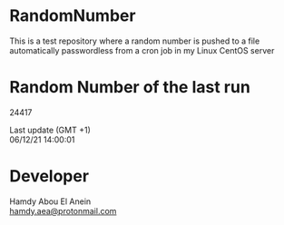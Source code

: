 # RandomNumber    
This is a test repository where a random number is pushed to a file automatically passwordless from a cron job in my Linux CentOS server    
# Random Number of the last run   
24417
      
Last update (GMT +1)    
06/12/21 14:00:01
# Developer    
Hamdy Abou El Anein   
hamdy.aea@protonmail.com
